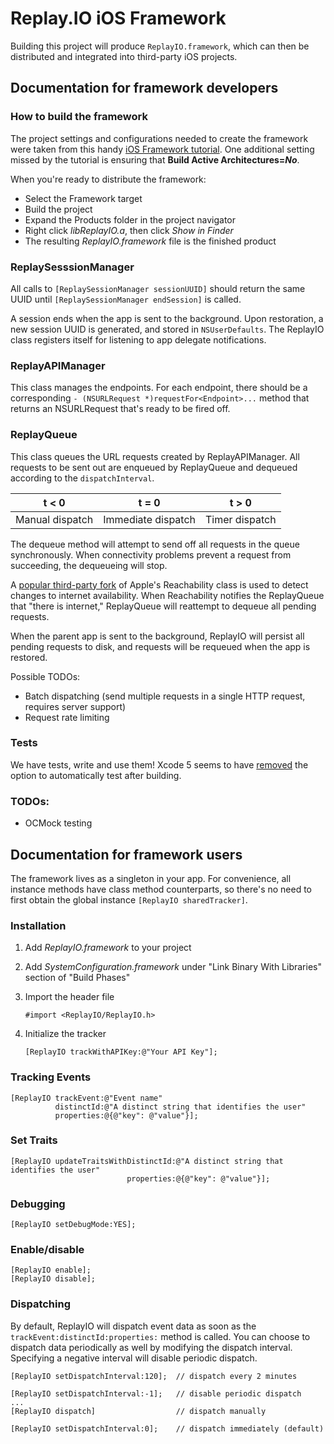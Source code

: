 # Replay.IO iOS Framework

Building this project will produce `ReplayIO.framework`, which can then be distributed and integrated into third-party iOS projects.

## Documentation for framework developers

### How to build the framework

The project settings and configurations needed to create the framework were taken from this handy [iOS Framework tutorial](https://github.com/jverkoey/iOS-Framework). One additional setting missed by the tutorial is ensuring that **Build Active Architectures=*No***.

When you're ready to distribute the framework:

* Select the Framework target
* Build the project
* Expand the Products folder in the project navigator
* Right click *libReplayIO.a*, then click *Show in Finder*
* The resulting *ReplayIO.framework* file is the finished product

### ReplaySesssionManager

All calls to `[ReplaySessionManager sessionUUID]` should return the same UUID until `[ReplaySessionManager endSession]` is called. 

A session ends when the app is sent to the background. Upon restoration, a new session UUID is generated, and stored in `NSUserDefaults`. The ReplayIO class registers itself for listening to app delegate notifications. 

### ReplayAPIManager

This class manages the endpoints. For each endpoint, there should be a corresponding `- (NSURLRequest *)requestFor<Endpoint>...` method that returns an NSURLRequest that's ready to be fired off.

### ReplayQueue

This class queues the URL requests created by ReplayAPIManager. All requests to be sent out are enqueued by ReplayQueue and dequeued according to the `dispatchInterval`.

| t < 0           | t = 0              | t > 0          |
|-----------------|--------------------|----------------|
| Manual dispatch | Immediate dispatch | Timer dispatch |

The dequeue method will attempt to send off all requests in the queue synchronously. When connectivity problems prevent a request from succeeding, the dequeueing will stop.

A [popular third-party fork](https://github.com/tonymillion/Reachability) of Apple's Reachability class is used to detect changes to internet availability. When Reachability notifies the ReplayQueue that "there is internet," ReplayQueue will reattempt to dequeue all pending requests.

When the parent app is sent to the background, ReplayIO will persist all pending requests to disk, and requests will be requeued when the app is restored.

Possible TODOs:

* Batch dispatching (send multiple requests in a single HTTP request, requires server support)
* Request rate limiting

### Tests

We have tests, write and use them! Xcode 5 seems to have [removed](http://stackoverflow.com/questions/20605509/how-do-i-automatically-perform-unit-tests-on-each-build-and-run-action-in-xcod) the option to automatically test after building.

### TODOs:
* OCMock testing

## Documentation for framework users

The framework lives as a singleton in your app. For convenience, all instance methods have class method counterparts, so there's no need to first obtain the global instance `[ReplayIO sharedTracker]`.

### Installation

1. Add *ReplayIO.framework* to your project
2. Add *SystemConfiguration.framework* under "Link Binary With Libraries" section of "Build Phases"
3. Import the header file
 
	```#import <ReplayIO/ReplayIO.h>```

4. Initialize the tracker

	```[ReplayIO trackWithAPIKey:@"Your API Key"];```
	
### Tracking Events

```obj-c
[ReplayIO trackEvent:@"Event name"
          distinctId:@"A distinct string that identifies the user"
          properties:@{@"key": @"value"}];
```

### Set Traits

```obj-c
[ReplayIO updateTraitsWithDistinctId:@"A distinct string that identifies the user"
                          properties:@{@"key": @"value"}];
```

### Debugging

```obj-c
[ReplayIO setDebugMode:YES];
```

### Enable/disable

```obj-c
[ReplayIO enable];
[ReplayIO disable];
```

### Dispatching

By default, ReplayIO will dispatch event data as soon as the `trackEvent:distinctId:properties:` method is called. You can choose to dispatch data periodically as well by modifying the dispatch interval. Specifying a negative interval will disable periodic dispatch.

```obj-c
[ReplayIO setDispatchInterval:120];  // dispatch every 2 minutes
```

```obj-c
[ReplayIO setDispatchInterval:-1];   // disable periodic dispatch
...
[ReplayIO dispatch]                  // dispatch manually
```

```obj-c
[ReplayIO setDispatchInterval:0];    // dispatch immediately (default)
```